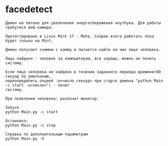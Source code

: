 facedetect
==========
	Демон на питоне для увелечения энергосбережения ноутбука. Для работы требутеся веб-камера. 
	
	Протестировано в Linux Mint 17 - Mate. Скорее всего работать пока будет только на Mint. 
	
	Демон получает снимкм с камер и пытается найти на них лицо человека.
	
	Лицо найдено - человек за компьютером, все хорошо, можно не лочить систему.
	
	Если лицо человека не найдено в течении заданного периода времени(60 секунд по умолчанию,
	переопределить опцией -o<число_секнуд> при старте демона "python Main -c start -o<число>") - лочит
	систему.
	
	При появлении человека: разлочит монитор. 

	Запуск
	python Main.py -c start 

	Остановка:
	python Main.py -c stop

	Справка по дополнительным параметрам
	python Main.py -h
